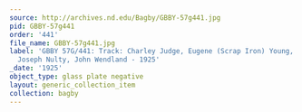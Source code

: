 ```yaml
---
source: http://archives.nd.edu/Bagby/GBBY-57g441.jpg
pid: GBBY-57g441
order: '441'
file_name: GBBY-57g441.jpg
label: 'GBBY 57G/441: Track: Charley Judge, Eugene (Scrap Iron) Young, Francis McTiernan,
  Joseph Nulty, John Wendland - 1925'
_date: '1925'
object_type: glass plate negative
layout: generic_collection_item
collection: bagby
---
```

